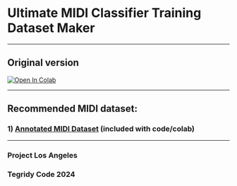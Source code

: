 # Ultimate MIDI Classifier Training Dataset Maker

***

## Original version

[![Open In Colab][colab-badge]][colab-notebook2]

[colab-notebook2]: <https://colab.research.google.com/github/asigalov61/Ultimate-MIDI-Classifier/blob/main/Training-Data/Ultimate_MIDI_Classifier_Training_Dataset_Maker.ipynb>
[colab-badge]: <https://colab.research.google.com/assets/colab-badge.svg>

***

## Recommended MIDI dataset:

### 1) [Annotated MIDI Dataset](https://huggingface.co/datasets/asigalov61/Annotated-MIDI-Dataset) (included with code/colab)

***

### Project Los Angeles
### Tegridy Code 2024
